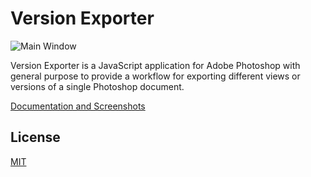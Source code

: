 Version Exporter
================

![Main Window](https://raw.github.com/amtvsn/Version-Exporter/master/docs/Documentation/Images/Main%20Window.png)

Version Exporter is a JavaScript application for Adobe Photoshop with general purpose to provide a workflow for exporting different views or versions of a single Photoshop document.

[Documentation and Screenshots](https://github.com/amtvsn/Version-Exporter/blob/master/docs/Documentation/Manual.md)

## License

[MIT](http://opensource.org/licenses/MIT)